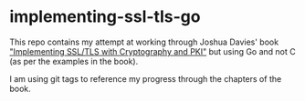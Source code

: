 # implementing-ssl-tls-go

This repo contains my attempt at working through Joshua Davies' book ["Implementing SSL/TLS with Cryptography and PKI"](https://www.amazon.co.uk/Implementing-SSL-TLS-Using-Cryptography-ebook/dp/B004IK9TVO) but using Go and not C (as per the examples in the book).

I am using git tags to reference my progress through the chapters of the book.